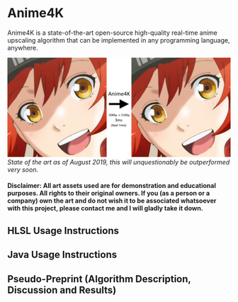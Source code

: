 # Anime4K

Anime4K is a state-of-the-art open-source high-quality real-time anime upscaling algorithm that can be implemented in any programming language, anywhere.  

![Thumbnail Image](results/Main.png?raw=true)
*State of the art as of August 2019, this will unquestionably be outperformed very soon.*

#### Disclaimer: All art assets used are for demonstration and educational purposes. All rights to their original owners. If you (as a person or a company) own the art and do not wish it to be associated whatsoever with this project, please contact me and I will gladly take it down.



## HLSL Usage Instructions


## Java Usage Instructions


## Pseudo-Preprint (Algorithm Description, Discussion and Results)
